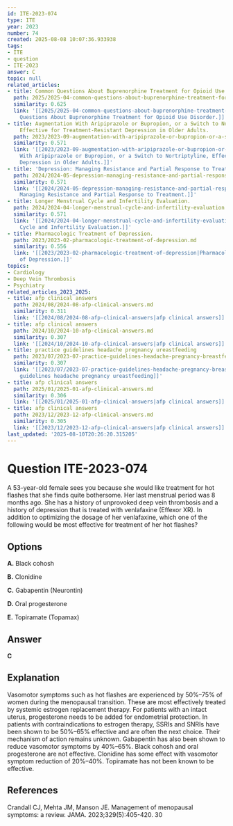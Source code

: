 ```yaml
---
id: ITE-2023-074
type: ITE
year: 2023
number: 74
created: 2025-08-08 10:07:36.933938
tags:
- ITE
- question
- ITE-2023
answer: C
topic: null
related_articles:
- title: Common Questions About Buprenorphine Treatment for Opioid Use Disorder.
  path: 2025/2025-04-common-questions-about-buprenorphine-treatment-for-opioid-us.md
  similarity: 0.625
  link: '[[2025/2025-04-common-questions-about-buprenorphine-treatment-for-opioid-us|Common
    Questions About Buprenorphine Treatment for Opioid Use Disorder.]]'
- title: Augmentation With Aripiprazole or Bupropion, or a Switch to Nortriptyline,
    Effective for Treatment-Resistant Depression in Older Adults.
  path: 2023/2023-09-augmentation-with-aripiprazole-or-bupropion-or-a-switch-to-n.md
  similarity: 0.571
  link: '[[2023/2023-09-augmentation-with-aripiprazole-or-bupropion-or-a-switch-to-n|Augmentation
    With Aripiprazole or Bupropion, or a Switch to Nortriptyline, Effective for Treatment-Resistant
    Depression in Older Adults.]]'
- title: 'Depression: Managing Resistance and Partial Response to Treatment.'
  path: 2024/2024-05-depression-managing-resistance-and-partial-response-to-treat.md
  similarity: 0.571
  link: '[[2024/2024-05-depression-managing-resistance-and-partial-response-to-treat|Depression:
    Managing Resistance and Partial Response to Treatment.]]'
- title: Longer Menstrual Cycle and Infertility Evaluation.
  path: 2024/2024-04-longer-menstrual-cycle-and-infertility-evaluation.md
  similarity: 0.571
  link: '[[2024/2024-04-longer-menstrual-cycle-and-infertility-evaluation|Longer Menstrual
    Cycle and Infertility Evaluation.]]'
- title: Pharmacologic Treatment of Depression.
  path: 2023/2023-02-pharmacologic-treatment-of-depression.md
  similarity: 0.556
  link: '[[2023/2023-02-pharmacologic-treatment-of-depression|Pharmacologic Treatment
    of Depression.]]'
topics:
- Cardiology
- Deep Vein Thrombosis
- Psychiatry
related_articles_2023_2025:
- title: afp clinical answers
  path: 2024/08/2024-08-afp-clinical-answers.md
  similarity: 0.311
  link: '[[2024/08/2024-08-afp-clinical-answers|afp clinical answers]]'
- title: afp clinical answers
  path: 2024/10/2024-10-afp-clinical-answers.md
  similarity: 0.307
  link: '[[2024/10/2024-10-afp-clinical-answers|afp clinical answers]]'
- title: practice guidelines headache pregnancy ureastfeeding
  path: 2023/07/2023-07-practice-guidelines-headache-pregnancy-breastfeeding.md
  similarity: 0.307
  link: '[[2023/07/2023-07-practice-guidelines-headache-pregnancy-breastfeeding|practice
    guidelines headache pregnancy ureastfeeding]]'
- title: afp clinical answers
  path: 2025/01/2025-01-afp-clinical-answers.md
  similarity: 0.306
  link: '[[2025/01/2025-01-afp-clinical-answers|afp clinical answers]]'
- title: afp clinical answers
  path: 2023/12/2023-12-afp-clinical-answers.md
  similarity: 0.305
  link: '[[2023/12/2023-12-afp-clinical-answers|afp clinical answers]]'
last_updated: '2025-08-10T20:26:20.315205'
---
```


# Question ITE-2023-074

A 53-year-old female sees you because she would like treatment for hot flashes that she finds quite bothersome. Her last menstrual period was 8 months ago. She has a history of unprovoked deep vein thrombosis and a history of depression that is treated with venlafaxine (Effexor XR). In addition to optimizing the dosage of her venlafaxine, which one of the following would be most effective for treatment of her hot flashes?

## Options

**A.** Black cohosh

**B.** Clonidine

**C.** Gabapentin (Neurontin)

**D.** Oral progesterone

**E.** Topiramate (Topamax)

## Answer

**C**

## Explanation

Vasomotor symptoms such as hot flashes are experienced by 50%–75% of women during the menopausal transition. These are most effectively treated by systemic estrogen replacement therapy. For patients with an intact uterus, progesterone needs to be added for endometrial protection. In patients with contraindications to estrogen therapy, SSRIs and SNRIs have been shown to be 50%–65% effective and are often the next choice. Their mechanism of action remains unknown. Gabapentin has also been shown to reduce vasomotor symptoms by 40%–65%. Black cohosh and oral progesterone are not effective. Clonidine has some effect with vasomotor symptom reduction of 20%–40%. Topiramate has not been known to be effective.

## References

Crandall CJ, Mehta JM, Manson JE. Management of menopausal symptoms: a review. JAMA. 2023;329(5):405-420. 30

